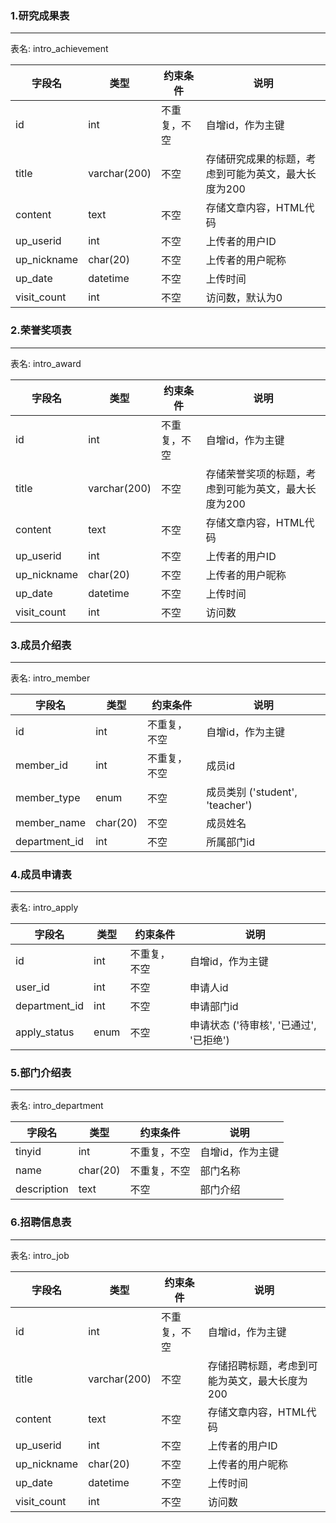 ### 1.研究成果表 
---------
表名: intro_achievement 

|字段名 | 类型 | 约束条件 | 说明|   
|-------|------|----------|-----|   
| id          | int          | 不重复，不空 |  自增id，作为主键
| title       | varchar(200) | 不空        | 存储研究成果的标题，考虑到可能为英文，最大长度为200
| content     | text         | 不空        | 存储文章内容，HTML代码
| up_userid   | int          | 不空        | 上传者的用户ID
| up_nickname | char(20)     | 不空        | 上传者的用户昵称
| up_date     | datetime     | 不空        | 上传时间
| visit_count | int          | 不空        | 访问数，默认为0


### 2.荣誉奖项表
-------
表名: intro_award

|字段名        | 类型         | 约束条件    | 说明|   
|-------      |------        |----------   |-----|   
| id          | int          | 不重复，不空 |  自增id，作为主键
| title       | varchar(200) | 不空        | 存储荣誉奖项的标题，考虑到可能为英文，最大长度为200
| content     | text         | 不空        | 存储文章内容，HTML代码
| up_userid   | int          | 不空        | 上传者的用户ID
| up_nickname | char(20)     | 不空        | 上传者的用户昵称
| up_date     | datetime     | 不空        | 上传时间
| visit_count | int          | 不空        | 访问数


### 3.成员介绍表
------
表名: intro_member  

|字段名 | 类型 | 约束条件 | 说明|   
|-------|------|----------|-----|   
| id            | int          | 不重复，不空 |  自增id，作为主键
| member_id     | int          | 不重复，不空 | 成员id
| member_type   | enum         | 不空        | 成员类别 ('student', 'teacher')
| member_name   | char(20)     | 不空        | 成员姓名
| department_id | int          | 不空        | 所属部门id


### 4.成员申请表
------
表名: intro_apply

|字段名 | 类型 | 约束条件 | 说明|   
|-------|------|----------|-----|   
| id            | int          | 不重复，不空 |  自增id，作为主键
| user_id       | int          | 不空         | 申请人id
| department_id | int          | 不空         | 申请部门id  
| apply_status  | enum         | 不空         | 申请状态  ('待审核', '已通过', '已拒绝')


### 5.部门介绍表
-------
表名: intro_department

|字段名 | 类型 | 约束条件 | 说明|   
|-------|------|----------|-----|  
| tinyid        | int       | 不重复，不空 |  自增id，作为主键
| name          | char(20)  | 不重复，不空 |  部门名称
| description   | text      | 不空        |   部门介绍


### 6.招聘信息表
--------
表名: intro_job

|字段名        | 类型         | 约束条件    | 说明|   
|-------      |------        |----------   |-----|   
| id          | int          | 不重复，不空 |  自增id，作为主键
| title       | varchar(200) | 不空        | 存储招聘标题，考虑到可能为英文，最大长度为200
| content     | text         | 不空        | 存储文章内容，HTML代码
| up_userid   | int          | 不空        | 上传者的用户ID
| up_nickname | char(20)     | 不空        | 上传者的用户昵称
| up_date     | datetime     | 不空        | 上传时间
| visit_count | int          | 不空        | 访问数
